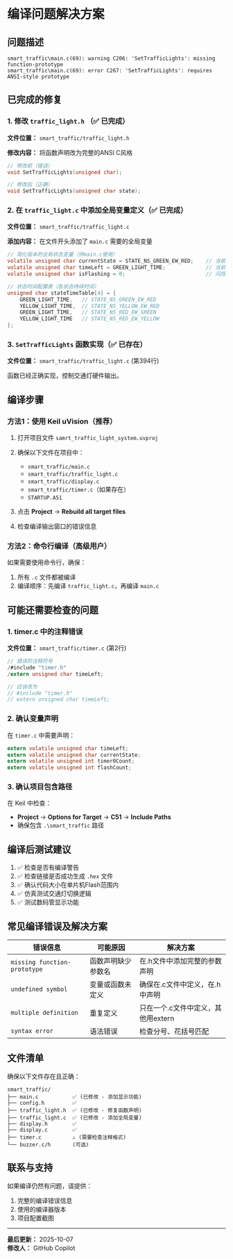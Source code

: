# 编译问题解决方案

## 问题描述
```
smart_traffic\main.c(69): warning C206: 'SetTrafficLights': missing function-prototype
smart_traffic\main.c(69): error C267: 'SetTrafficLights': requires ANSI-style prototype
```

## 已完成的修复

### 1. 修改 `traffic_light.h` （✅ 已完成）
**文件位置：** `smart_traffic/traffic_light.h`

**修改内容：** 将函数声明改为完整的ANSI C风格

```c
// 修改前（错误）
void SetTrafficLights(unsigned char);

// 修改后（正确）
void SetTrafficLights(unsigned char state);
```

### 2. 在 `traffic_light.c` 中添加全局变量定义（✅ 已完成）
**文件位置：** `smart_traffic/traffic_light.c`

**添加内容：** 在文件开头添加了 `main.c` 需要的全局变量

```c
// 简化版本的全局状态变量（供main.c使用）
volatile unsigned char currentState = STATE_NS_GREEN_EW_RED;    // 当前交通灯状态
volatile unsigned char timeLeft = GREEN_LIGHT_TIME;             // 当前状态剩余时间
volatile unsigned char isFlashing = 0;                          // 闪烁标志

// 状态时间配置表（各状态持续时间）
unsigned char stateTimeTable[4] = {
    GREEN_LIGHT_TIME,   // STATE_NS_GREEN_EW_RED
    YELLOW_LIGHT_TIME,  // STATE_NS_YELLOW_EW_RED
    GREEN_LIGHT_TIME,   // STATE_NS_RED_EW_GREEN
    YELLOW_LIGHT_TIME   // STATE_NS_RED_EW_YELLOW
};
```

### 3. `SetTrafficLights` 函数实现（✅ 已存在）
**文件位置：** `smart_traffic/traffic_light.c` (第394行)

函数已经正确实现，控制交通灯硬件输出。

## 编译步骤

### 方法1：使用 Keil uVision（推荐）

1. 打开项目文件 `samrt_traffic_light_system.uvproj`
2. 确保以下文件在项目中：
   - `smart_traffic/main.c`
   - `smart_traffic/traffic_light.c`
   - `smart_traffic/display.c`
   - `smart_traffic/timer.c`（如果存在）
   - `STARTUP.A51`

3. 点击 **Project** → **Rebuild all target files**

4. 检查编译输出窗口的错误信息

### 方法2：命令行编译（高级用户）

如果需要使用命令行，确保：
1. 所有 `.c` 文件都被编译
2. 编译顺序：先编译 `traffic_light.c`，再编译 `main.c`

## 可能还需要检查的问题

### 1. timer.c 中的注释错误
**文件位置：** `smart_traffic/timer.c` (第2行)

```c
// 错误的注释符号
/#include "timer.h"
/extern unsigned char timeLeft;

// 应该改为
// #include "timer.h"
// extern unsigned char timeLeft;
```

### 2. 确认变量声明

在 `timer.c` 中需要声明：
```c
extern volatile unsigned char timeLeft;
extern volatile unsigned char currentState;
extern volatile unsigned int timer0Count;
extern volatile unsigned int flashCount;
```

### 3. 确认项目包含路径

在 Keil 中检查：
- **Project** → **Options for Target** → **C51** → **Include Paths**
- 确保包含 `.\smart_traffic` 路径

## 编译后测试建议

1. ✅ 检查是否有编译警告
2. ✅ 检查链接是否成功生成 `.hex` 文件
3. ✅ 确认代码大小在单片机Flash范围内
4. ✅ 仿真测试交通灯切换逻辑
5. ✅ 测试数码管显示功能

## 常见编译错误及解决方案

| 错误信息 | 可能原因 | 解决方案 |
|---------|---------|---------|
| `missing function-prototype` | 函数声明缺少参数名 | 在.h文件中添加完整的参数声明 |
| `undefined symbol` | 变量或函数未定义 | 确保在.c文件中定义，在.h中声明 |
| `multiple definition` | 重复定义 | 只在一个.c文件中定义，其他用extern |
| `syntax error` | 语法错误 | 检查分号、花括号匹配 |

## 文件清单

确保以下文件存在且正确：

```
smart_traffic/
├── main.c           ✅ (已修改 - 添加显示功能)
├── config.h         ✅ 
├── traffic_light.h  ✅ (已修改 - 修复函数声明)
├── traffic_light.c  ✅ (已修改 - 添加全局变量)
├── display.h        ✅
├── display.c        ✅
├── timer.c          ⚠️ (需要检查注释格式)
└── buzzer.c/h       (可选)
```

## 联系与支持

如果编译仍然有问题，请提供：
1. 完整的编译错误信息
2. 使用的编译器版本
3. 项目配置截图

---

**最后更新：** 2025-10-07  
**修改人：** GitHub Copilot
